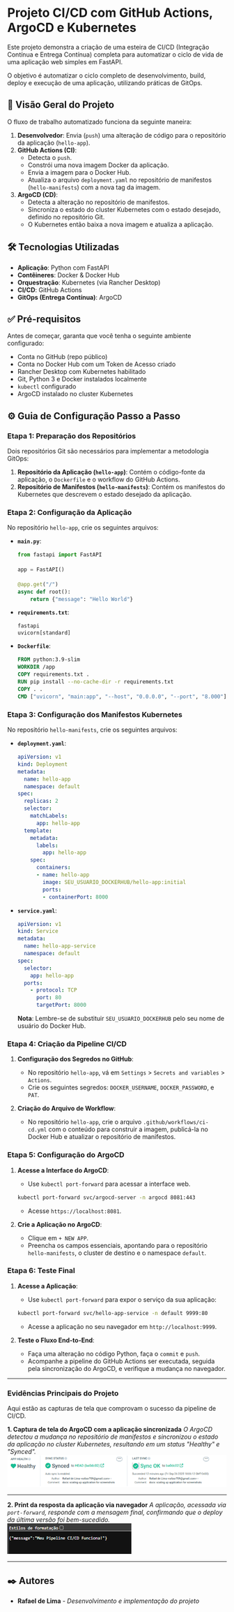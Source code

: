 # Projeto CI/CD com GitHub Actions, ArgoCD e Kubernetes

Este projeto demonstra a criação de uma esteira de CI/CD (Integração Contínua e Entrega Contínua) completa para automatizar o ciclo de vida de uma aplicação web simples em FastAPI.

O objetivo é automatizar o ciclo completo de desenvolvimento, build, deploy e execução de uma aplicação, utilizando práticas de GitOps.

## 🚀 Visão Geral do Projeto

O fluxo de trabalho automatizado funciona da seguinte maneira:

1.  **Desenvolvedor**: Envia (`push`) uma alteração de código para o repositório da aplicação (`hello-app`).
2.  **GitHub Actions (CI)**:
    * Detecta o `push`.
    * Constrói uma nova imagem Docker da aplicação.
    * Envia a imagem para o Docker Hub.
    * Atualiza o arquivo `deployment.yaml` no repositório de manifestos (`hello-manifests`) com a nova tag da imagem.
3.  **ArgoCD (CD)**:
    * Detecta a alteração no repositório de manifestos.
    * Sincroniza o estado do cluster Kubernetes com o estado desejado, definido no repositório Git.
    * O Kubernetes então baixa a nova imagem e atualiza a aplicação.

## 🛠️ Tecnologias Utilizadas

* **Aplicação**: Python com FastAPI
* **Contêineres**: Docker & Docker Hub
* **Orquestração**: Kubernetes (via Rancher Desktop)
* **CI/CD**: GitHub Actions
* **GitOps (Entrega Contínua)**: ArgoCD

## ✅ Pré-requisitos

Antes de começar, garanta que você tenha o seguinte ambiente configurado:

* Conta no GitHub (repo público)
* Conta no Docker Hub com um Token de Acesso criado
* Rancher Desktop com Kubernetes habilitado
* Git, Python 3 e Docker instalados localmente
* `kubectl` configurado
* ArgoCD instalado no cluster Kubernetes

## ⚙️ Guia de Configuração Passo a Passo

### Etapa 1: Preparação dos Repositórios

Dois repositórios Git são necessários para implementar a metodologia GitOps:

1.  **Repositório da Aplicação (`hello-app`)**: Contém o código-fonte da aplicação, o `Dockerfile` e o workflow do GitHub Actions.
2.  **Repositório de Manifestos (`hello-manifests`)**: Contém os manifestos do Kubernetes que descrevem o estado desejado da aplicação.

### Etapa 2: Configuração da Aplicação

No repositório `hello-app`, crie os seguintes arquivos:

* **`main.py`**:
    ```python
    from fastapi import FastAPI

    app = FastAPI()

    @app.get("/")
    async def root():
        return {"message": "Hello World"}
    ```

* **`requirements.txt`**:
    ```
    fastapi
    uvicorn[standard]
    ```

* **`Dockerfile`**:
    ```dockerfile
    FROM python:3.9-slim
    WORKDIR /app
    COPY requirements.txt .
    RUN pip install --no-cache-dir -r requirements.txt
    COPY . .
    CMD ["uvicorn", "main:app", "--host", "0.0.0.0", "--port", "8.000"]
    ```

### Etapa 3: Configuração dos Manifestos Kubernetes

No repositório `hello-manifests`, crie os seguintes arquivos:

* **`deployment.yaml`**:
    ```yaml
    apiVersion: v1
    kind: Deployment
    metadata:
      name: hello-app
      namespace: default 
    spec:
      replicas: 2
      selector:
        matchLabels:
          app: hello-app
      template:
        metadata:
          labels:
            app: hello-app
        spec:
          containers:
          - name: hello-app
            image: SEU_USUARIO_DOCKERHUB/hello-app:initial
            ports:
            - containerPort: 8000
    ```

* **`service.yaml`**:
    ```yaml
    apiVersion: v1
    kind: Service
    metadata:
      name: hello-app-service
      namespace: default
    spec:
      selector:
        app: hello-app
      ports:
        - protocol: TCP
          port: 80
          targetPort: 8000
    ```
    **Nota**: Lembre-se de substituir `SEU_USUARIO_DOCKERHUB` pelo seu nome de usuário do Docker Hub.

### Etapa 4: Criação da Pipeline CI/CD

1.  **Configuração dos Segredos no GitHub**:
    * No repositório `hello-app`, vá em `Settings` > `Secrets and variables` > `Actions`.
    * Crie os seguintes segredos: `DOCKER_USERNAME`, `DOCKER_PASSWORD`, e `PAT`.

2.  **Criação do Arquivo de Workflow**:
    * No repositório `hello-app`, crie o arquivo `.github/workflows/ci-cd.yml` com o conteúdo para construir a imagem, publicá-la no Docker Hub e atualizar o repositório de manifestos.

### Etapa 5: Configuração do ArgoCD

1.  **Acesse a Interface do ArgoCD**:
    * Use `kubectl port-forward` para acessar a interface web.
    ```bash
    kubectl port-forward svc/argocd-server -n argocd 8081:443
    ```
    * Acesse `https://localhost:8081`.

2.  **Crie a Aplicação no ArgoCD**:
    * Clique em `+ NEW APP`.
    * Preencha os campos essenciais, apontando para o repositório `hello-manifests`, o cluster de destino e o namespace `default`.

### Etapa 6: Teste Final

1.  **Acesse a Aplicação**:
    * Use `kubectl port-forward` para expor o serviço da sua aplicação:
    ```bash
    kubectl port-forward svc/hello-app-service -n default 9999:80
    ```
    * Acesse a aplicação no seu navegador em `http://localhost:9999`.

2.  **Teste o Fluxo End-to-End**:
    * Faça uma alteração no código Python, faça o `commit` e `push`.
    * Acompanhe a pipeline do GitHub Actions ser executada, seguida pela sincronização do ArgoCD, e verifique a mudança no navegador.

---

### Evidências Principais do Projeto

Aqui estão as capturas de tela que comprovam o sucesso da pipeline de CI/CD.

**1. Captura de tela do ArgoCD com a aplicação sincronizada**
*O ArgoCD detectou a mudança no repositório de manifestos e sincronizou o estado da aplicação no cluster Kubernetes, resultando em um status "Healthy" e "Synced".*
![Verificação do ArgoCD](./docs/verificacao_ArgoCD.png)

---

**2. Print da resposta da aplicação via navegador**
*A aplicação, acessada via `port-forward`, responde com a mensagem final, confirmando que o deploy da última versão foi bem-sucedido.*
![Mensagem da Aplicação no Navegador](./docs/mensagem.png)

---

## ✒️ Autores

* **Rafael de Lima** - *Desenvolvimento e implementação do projeto*
